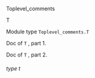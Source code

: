 Toplevel_comments

T

Module type `Toplevel_comments.T`

Doc of `T` , part 1.

Doc of `T` , part 2.

<a id="type-t"></a>

###### type t